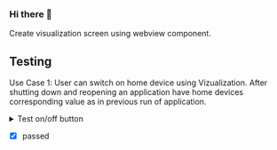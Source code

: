 ### Hi there 👋

<!--
**vagundav/vagundav** is a ✨ _special_ ✨ repository because its `README.md` (this file) appears on your GitHub profile.

Here are some ideas to get you started:

- 🔭 I’m currently working on ...
- 🌱 I’m currently learning ...
- 👯 I’m looking to collaborate on ...
- 🤔 I’m looking for help with ...
- 💬 Ask me about ...
- 📫 How to reach me: ...
- 😄 Pronouns: ...
- ⚡ Fun fact: ...
-->


Create visualization screen using webview component.

## Testing
Use Case 1: User can switch on home device using Vizualization. After shutting down and reopening an application have home devices corresponding value as in previous run of application.

<details>
<summary>Test on/off button</summary>
  
- 1. Open visualization-screen
- 2. Click on Floor 2/ Rooms
- 3. Switch on Kitchen123
- 4. Check in http://192.168.8.207/scada-main the state of object "asd" has current value "on"
- 5. There is in android device click on home button
- 6. There is in android device go to list of opened apps, and close the app "touchpanel"
- 7. There is in android device open app "touchpanel" oncemore.
- 8. Kitchen123
</details>

- [X] passed
